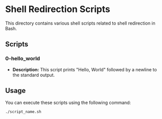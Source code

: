 # Shell Redirection Scripts

This directory contains various shell scripts related to shell redirection in Bash.

## Scripts

### 0-hello_world

- **Description:** This script prints "Hello, World" followed by a newline to the standard output.

## Usage

You can execute these scripts using the following command:

```bash
./script_name.sh
